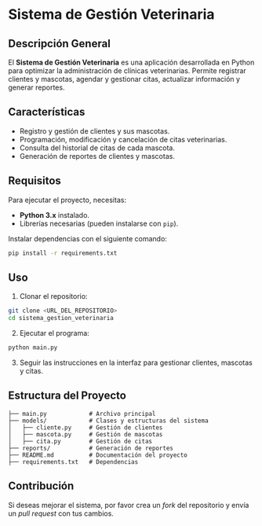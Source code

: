 # Sistema de Gestión Veterinaria

## Descripción General

El **Sistema de Gestión Veterinaria** es una aplicación desarrollada en Python para optimizar la administración de clínicas veterinarias. Permite registrar clientes y mascotas, agendar y gestionar citas, actualizar información y generar reportes.

## Características

- Registro y gestión de clientes y sus mascotas.
- Programación, modificación y cancelación de citas veterinarias.
- Consulta del historial de citas de cada mascota.
- Generación de reportes de clientes y mascotas.

## Requisitos

Para ejecutar el proyecto, necesitas:

- **Python 3.x** instalado.
- Librerías necesarias (pueden instalarse con `pip`).

Instalar dependencias con el siguiente comando:

```bash
pip install -r requirements.txt
```

## Uso

1. Clonar el repositorio:

```bash
git clone <URL_DEL_REPOSITORIO>
cd sistema_gestion_veterinaria
```

2. Ejecutar el programa:

```bash
python main.py
```

3. Seguir las instrucciones en la interfaz para gestionar clientes, mascotas y citas.

## Estructura del Proyecto

```
├── main.py            # Archivo principal
├── models/            # Clases y estructuras del sistema
│   ├── cliente.py     # Gestión de clientes
│   ├── mascota.py     # Gestión de mascotas
│   ├── cita.py        # Gestión de citas
├── reports/           # Generación de reportes
├── README.md          # Documentación del proyecto
├── requirements.txt   # Dependencias
```

## Contribución

Si deseas mejorar el sistema, por favor crea un *fork* del repositorio y envía un *pull request* con tus cambios.
